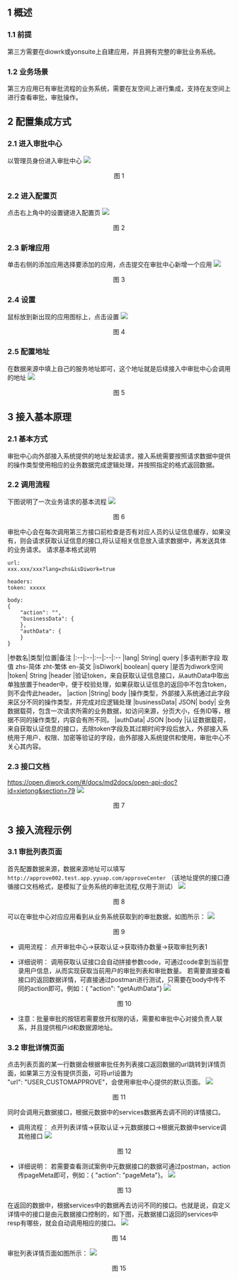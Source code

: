 ## 1 概述

### 1.1 前提

第三方需要在diowrk或yonsuite上自建应用，并且拥有完整的审批业务系统。

### 1.2 业务场景

第三方应用已有审批流程的业务系统，需要在友空间上进行集成，支持在友空间上进行查看审批，审批操作。

## 2 配置集成方式

### 2.1 进入审批中心

以管理员身份进入审批中心
<img src="/mybook/approve_center/1-/images/1.png"/><p align="center">图 1</p>

### 2.2 进入配置页

点击右上角中的设置键进入配置页
<img src="/mybook/approve_center/1-/images/2.png"/><p align="center">图 2</p>

### 2.3 新增应用

单击右侧的添加应用选择要添加的应用，点击提交在审批中心新增一个应用
<img src="/mybook/approve_center/1-/images/3.png"/><p align="center">图 3</p>

### 2.4 设置

鼠标放到新出现的应用图标上，点击设置
<img src="/mybook/approve_center/1-/images/4.png"/><p align="center">图 4</p>

### 2.5 配置地址

在数据来源中填上自己的服务地址即可，这个地址就是后续接入中审批中心会调用的地址
<img src="/mybook/approve_center/1-/images/5.png"/><p align="center">图 5</p>

## 3 接入基本原理

### 2.1 基本方式

审批中心向外部接入系统提供的地址发起请求，接入系统需要按照请求数据中提供的操作类型使用相应的业务数据完成逻辑处理，并按照指定的格式返回数据。

### 2.2 调用流程

下图说明了一次业务请求的基本流程
<img src="/mybook/approve_center/1-/images/6.png"/><p align="center">图 6</p>

审批中心会在每次调用第三方接口前检查是否有对应人员的认证信息缓存，如果没有，则会请求获取认证信息的接口,将认证相关信息放入请求数据中，再发送具体的业务请求。
请求基本格式说明
```
url:
xxx.xxx/xxx?lang=zhs&isDiwork=true

headers:
token: xxxxx

body:
{    
    "action": "",     
    "businessData": { 
    },
    "authData": {
    }
}
```

|参数名|类型|位置|备注
|:--|:--|:--|:--|:--
|lang|	String|	query	|多语判断字段 取值 zhs-简体 zht-繁体 en-英文
|isDiwork|	boolean|	query	|是否为diwork空间
|token|	String	|header	|验证token，来自获取认证信息接口，从authData中取出单独放置于header中，便于校验处理，如果获取认证信息的返回中不包含token，则不会传此header。
|action	|String|	body	|操作类型，外部接入系统通过此字段来区分不同的操作类型，并完成对应逻辑处理
|businessData|	JSON|	body|	业务数据载荷，包含一次请求所需的业务数据，如访问来源，分页大小，任务ID等，根据不同的操作类型，内容会有所不同。
|authData|	JSON	|body	|认证数据载荷，来自获取认证信息的接口，去除token字段及其过期时间字段后放入，外部接入系统用于用户、权限、加密等验证的字段，由外部接入系统提供和使用，审批中心不关心其内容。

### 2.3 接口文档
https://open.diwork.com/#/docs/md2docs/open-api-doc?id=xietong&section=79
<img src="/mybook/approve_center/1-/images/7.png"/><p align="center">图 7</p>

## 3 接入流程示例

### 3.1 审批列表页面

首先配置数据来源，数据来源地址可以填写
`http://approve002.test.app.yyuap.com/approveCenter` 
（该地址提供的接口遵循接口文档格式，是模拟了业务系统的审批流程,仅用于测试）
<img src="/mybook/approve_center/1-/images/8.png"/><p align="center">图 8</p>

可以在审批中心对应应用看到从业务系统获取到的审批数据，如图所示：
<img src="/mybook/approve_center/1-/images/10.png"/><p align="center">图 9</p>

- 调用流程：
点开审批中心->获取认证->获取待办数量->获取审批列表1

- 详细说明：
调用获取认证接口会自动拼接参数code，可通过code拿到当前登录用户信息，从而实现获取当前用户的审批列表和审批数量。
若需要直接查看接口的返回数据详情，可直接通过postman进行测试，只需要在body中传不同的action即可。例如：{ "action": "getAuthData"}
<img src="/mybook/approve_center/1-/images/9.png"/><p align="center">图 10</p>

- 注意：批量审批的按钮若需要放开权限的话，需要和审批中心对接负责人联系，并且提供租户id和数据源地址。

### 3.2 审批详情页面

点击列表页面的某一行数据会根据审批任务列表接口返回数据的url跳转到详情页面，如果第三方没有提供页面，可将url设置为 "url": "USER_CUSTOMAPPROVE"，会使用审批中心提供的默认页面。
<img src="/mybook/approve_center/1-/images/15.png"/><p align="center">图 11</p>

同时会调用元数据接口，根据元数据中的services数据再去调不同的详情接口。

- 调用流程：
点开列表详情->获取认证->元数据接口->根据元数据中service调其他接口
<img src="/mybook/approve_center/1-/images/11.png"/><p align="center">图 12</p>

- 详细说明：
若需要查看测试案例中元数据接口的数据可通过postman，action传pageMeta即可，例如：{ "action": "pageMeta"}。
<img src="/mybook/approve_center/1-/images/12.png"/><p align="center">图 13</p>

在返回的数据中，根据services中的数据再去访问不同的接口。也就是说，自定义详情中的接口是由元数据接口控制的，如下图，元数据接口返回的services中resp有哪些，就会自动调用相应的接口。
<img src="/mybook/approve_center/1-/images/13.png"/><p align="center">图 14</p>

审批列表详情页面如图所示：
<img src="/mybook/approve_center/1-/images/14.png"/><p align="center">图 15</p>







